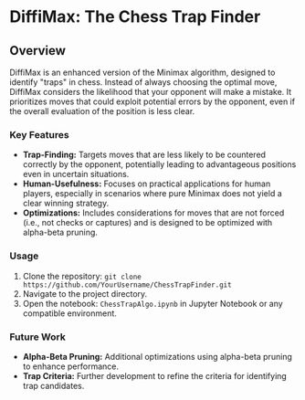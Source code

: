 # DiffiMax: The Chess Trap Finder

## Overview

DiffiMax is an enhanced version of the Minimax algorithm, designed to identify "traps" in chess. Instead of always choosing the optimal move, DiffiMax considers the likelihood that your opponent will make a mistake. It prioritizes moves that could exploit potential errors by the opponent, even if the overall evaluation of the position is less clear.

### Key Features

- **Trap-Finding:** Targets moves that are less likely to be countered correctly by the opponent, potentially leading to advantageous positions even in uncertain situations.
- **Human-Usefulness:** Focuses on practical applications for human players, especially in scenarios where pure Minimax does not yield a clear winning strategy.
- **Optimizations:** Includes considerations for moves that are not forced (i.e., not checks or captures) and is designed to be optimized with alpha-beta pruning.

### Usage

1. Clone the repository: `git clone https://github.com/YourUsername/ChessTrapFinder.git`
2. Navigate to the project directory.
3. Open the notebook: `ChessTrapAlgo.ipynb` in Jupyter Notebook or any compatible environment.

### Future Work

- **Alpha-Beta Pruning:** Additional optimizations using alpha-beta pruning to enhance performance.
- **Trap Criteria:** Further development to refine the criteria for identifying trap candidates.
